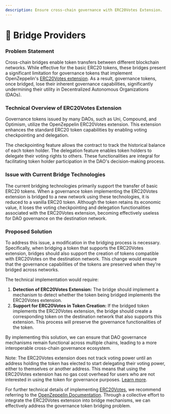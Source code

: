 ```yaml
---
description: Ensure cross-chain governance with ERC20Votes Extension.
---
```


# 🌉 Bridge Providers

### Problem Statement

Cross-chain bridges enable token transfers between different blockchain networks. While effective for the basic ERC20 tokens, these bridges present a significant limitation for governance tokens that implement OpenZeppelin's [ERC20Votes extension](https://github.com/OpenZeppelin/openzeppelin-contracts/blob/9a2e4cb3a71326bc91a177f7b1f184448ccc799f/contracts/token/ERC20/extensions/ERC20Votes.sol). As a result, governance tokens, once bridged, lose their inherent governance capabilities, significantly undermining their utility in Decentralized Autonomous Organizations (DAOs).

### Technical Overview of ERC20Votes Extension

Governance tokens issued by many DAOs, such as Uni, Compound, and Optimism, utilize the OpenZeppelin ERC20Votes extension. This extension enhances the standard ERC20 token capabilities by enabling voting checkpointing and delegation.

The checkpointing feature allows the contract to track the historical balance of each token holder. The delegation feature enables token holders to delegate their voting rights to others. These functionalities are integral for facilitating token holder participation in the DAO's decision-making process.

### Issue with Current Bridge Technologies

The current bridging technologies primarily support the transfer of basic ERC20 tokens. When a governance token implementing the ERC20Votes extension is bridged to a new network using these technologies, it is reduced to a vanilla ERC20 token. Although the token retains its economic value, it loses the voting checkpointing and delegation functionalities associated with the ERC20Votes extension, becoming effectively useless for DAO governance on the destination network.

### Proposed Solution

To address this issue, a modification in the bridging process is necessary. Specifically, when bridging a token that supports the ERC20Votes extension, bridges should also support the creation of tokens compatible with ERC20Votes on the destination network. This change would ensure that the governance capabilities of the tokens are preserved when they're bridged across networks.

The technical implementation would require:

1. **Detection of ERC20Votes Extension:** The bridge should implement a mechanism to detect whether the token being bridged implements the ERC20Votes extension.
2. **Support for ERC20Votes in Token Creation:** If the bridged token implements the ERC20Votes extension, the bridge should create a corresponding token on the destination network that also supports this extension. This process will preserve the governance functionalities of the token.

By implementing this solution, we can ensure that DAO governance mechanisms remain functional across multiple chains, leading to a more interoperable cross-chain governance ecosystem.

Note: The ERC20Votes extension does not track voting power until an address holding the token has elected to start delegating their voting power, either to themselves or another address. This means that using the ERC20Votes extension has no gas cost overhead for users who are not interested in using the token for governance purposes. [Learn more](https://github.com/OpenZeppelin/openzeppelin-contracts/blob/9a2e4cb3a71326bc91a177f7b1f184448ccc799f/contracts/token/ERC20/extensions/ERC20Votes.sol#L22-L23).

For further technical details of implementing [ERC20Votes](https://github.com/OpenZeppelin/openzeppelin-contracts/blob/9a2e4cb3a71326bc91a177f7b1f184448ccc799f/contracts/token/ERC20/extensions/ERC20Votes.sol), we recommend referring to the [OpenZeppelin Documentation](https://docs.openzeppelin.com/contracts/4.x/api/governance). Through a collective effort to integrate the ERC20Votes extension into bridge mechanisms, we can effectively address the governance token bridging problem.
